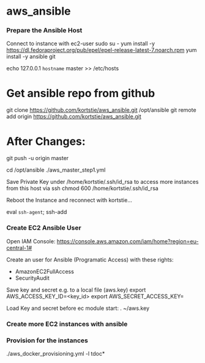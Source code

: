 # aws_ansible

### Prepare the Ansible Host

Connect to instance with ec2-user
sudo su -
yum install -y https://dl.fedoraproject.org/pub/epel/epel-release-latest-7.noarch.rpm
yum install -y ansible git

echo 127.0.0.1 `hostname` master >> /etc/hosts

# Get ansible repo from github
git clone https://github.com/kortstie/aws_ansible.git /opt/ansible
git remote add origin https://github.com/kortstie/aws_ansible.git
# After Changes:
git push -u origin master


cd /opt/ansible
./aws_master_step1.yml

Save Private Key under /home/kortstie/.ssh/id_rsa to access more instances from this host via ssh
chmod 600 /home/kortstie/.ssh/id_rsa

Reboot the Instance and reconnect with kortstie...

eval `ssh-agent`; ssh-add


### Create EC2 Ansible User

Open IAM Console: https://console.aws.amazon.com/iam/home?region=eu-central-1#

Create an user for Ansible (Programatic Access) with these rights:
- AmazonEC2FullAccess
- SecurityAudit 

Save key and secret e.g. to a local file (aws.key)
export AWS_ACCESS_KEY_ID=<key_id>
export AWS_SECRET_ACCESS_KEY=<secret>

Load Key and secret before ec module start: 
. ~/aws.key

### Create more EC2 instances with ansible

### Provision for the instances
 ./aws_docker_provisioning.yml -l tdoc*
